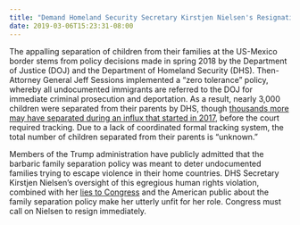 ```yaml
---
title: "Demand Homeland Security Secretary Kirstjen Nielsen's Resignation"
date: 2019-03-06T15:23:31-08:00
---
```

The appalling separation of children from their families at the US-Mexico border stems from policy decisions made in spring 2018 by the Department of Justice (DOJ) and the Department of Homeland Security (DHS). Then-Attorney General Jeff Sessions implemented a “zero tolerance” policy, whereby all undocumented immigrants are referred to the DOJ for immediate criminal prosecution and deportation. As a result, nearly 3,000 children were separated from their parents by DHS, though [thousands more may have separated during an influx that started in 2017]( https://www.nytimes.com/2019/01/17/us/family-separation-trump-administration-migrants.html), before the court required tracking. Due to a lack of coordinated formal tracking system, the total number of children separated from their parents is “unknown.”

Members of the Trump administration have publicly admitted that the barbaric family separation policy was meant to deter undocumented families trying to escape violence in their home countries. DHS Secretary Kirstjen Nielsen’s oversight of this egregious human rights violation, combined with her [lies to Congress](https://slate.com/news-and-politics/2018/09/memo-kirstjen-nielsen-lied-congress-family-separation.html) and the American public about the family separation policy make her utterly unfit for her role. Congress must call on Nielsen to resign immediately. 
